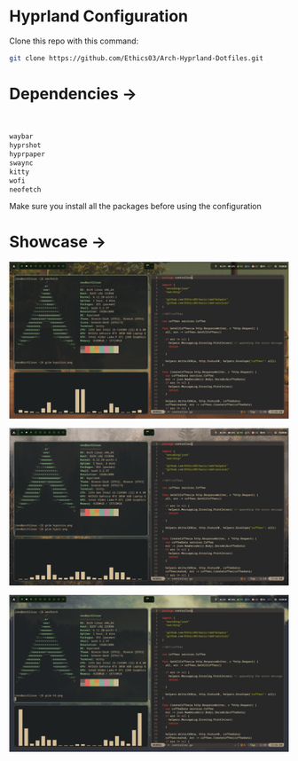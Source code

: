 # Hyprland Configuration

Clone this repo with this command:

```bash
git clone https://github.com/Ethics03/Arch-Hyprland-Dotfiles.git
```

# Dependencies ->

```


waybar
hyprshot
hyprpaper
swaync
kitty
wofi
neofetch

```
Make sure you install all the packages before using the configuration

# Showcase -> 

![rice1](./riceimg/hyprrice.png)

![rice2](./riceimg/hypr2.png)

![rice3](./riceimg/h3.png)






